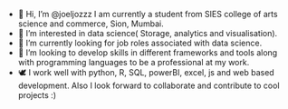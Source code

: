 - 👋 Hi, I’m @joeljozzz I am currently a student from SIES college of arts science and commerce, Sion, Mumbai.
- 👀 I’m interested in data science( Storage, analytics and visualisation).
- 🌱 I’m currently looking for job roles associated with data science.
- 💞️ I’m looking to develop skills in different frameworks and tools along with programming languages to be a professional at my work.
- 🕊️ I work well with python, R, SQL, powerBI, excel, js and web based development. Also I look forward to collaborate and contribute to cool projects :)


